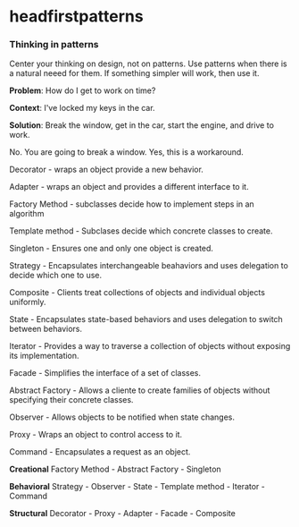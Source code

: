 # headfirstpatterns

### Thinking in patterns
Center your thinking on design, not on patterns. Use patterns when there is a natural neeed for them. If something simpler will work, then use it.

**Problem**: How do I get to work on time?

**Context**: I've locked my keys in the car.

**Solution**: Break the window, get in the car, start the engine, and drive to work.

No. You are going to break a window. Yes, this is a workaround.

Decorator - wraps an object provide a new behavior.

Adapter - wraps an object and provides a different interface to it.

Factory Method - subclasses decide how to implement steps in an algorithm

Template method - Subclases decide which concrete classes to create.

Singleton - Ensures one and only one object is created.

Strategy - Encapsulates interchangeable beahaviors and uses delegation to decide which one to use.

Composite - Clients treat collections of objects and individual objects uniformly.

State - Encapsulates state-based behaviors and uses delegation to switch between behaviors.

Iterator - Provides a way to traverse a collection of objects without exposing its implementation.

Facade - Simplifies the interface of a set of classes.

Abstract Factory - Allows a cliente to create families of objects without specifying their concrete classes.

Observer - Allows objects to be notified when state changes.

Proxy - Wraps an object to control access to it.

Command - Encapsulates a request as an object.

**Creational**
Factory Method - Abstract Factory - Singleton

**Behavioral**
Strategy - Observer - State - Template method - Iterator - Command

**Structural**
Decorator - Proxy - Adapter - Facade - Composite





